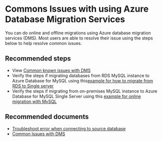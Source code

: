 <properties
    pageTitle="Commons Issues with using Azure Database Migration Services"
    description="Commons Issues with using Azure Database Migration Services"
    service="microsoft.dbformysql"
    resource="servers"
    authors="mksuni"
    ms.author="sumuth"
    displayOrder="160"
    selfHelpType="generic"
    supportTopicIds="32747556"
    resourceTags="servers, databases"
    productPesIds="17343"
    cloudEnvironments="public, Fairfax, usnat, ussec"
    articleId="f4dcad6d-caa7-462c-b670-c4c51ac2adf2"
    ownershipId="AzureData_AzureDatabaseforMySQL"
/>

# Commons Issues with using Azure Database Migration Services

You can do online and offline migrations using Azure database migration services (DMS). Most users are able to resolve their issue using the steps below to help resolve common issues.

## **Recommended steps**

* View [Common known issues with DMS](https://docs.microsoft.com/azure/dms/known-issues-azure-mysql-online)
* Verify the steps if migrating databases from RDS MySQL instance to Azure Database for MySQL using this[example for how to migrate from RDS to Single server](https://docs.microsoft.com/azure/dms/tutorial-rds-mysql-server-azure-db-for-mysql-online)
* Verify the steps if migrating from on-premises MySQL instance to Azure Database for MySQL Single Server using this [example for online migration with MySQL](https://docs.microsoft.com/azure/dms/tutorial-mysql-azure-mysql-online)

## **Recommended documents**

* [Troubleshoot error when connecting to source database](https://docs.microsoft.com/azure/dms/known-issues-troubleshooting-dms-source-connectivity)<br>
* [Common Issues with DMS](https://docs.microsoft.com/azure/dms/known-issues-troubleshooting-dms)